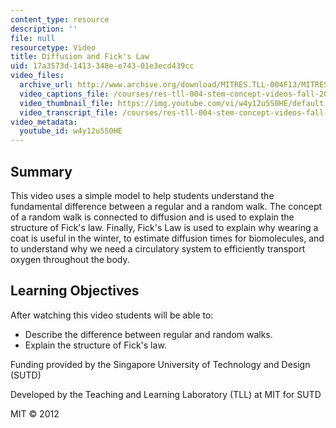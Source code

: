 ```yaml
---
content_type: resource
description: ''
file: null
resourcetype: Video
title: Diffusion and Fick's Law
uid: 17a3573d-1413-348e-e743-01e3ecd439cc
video_files:
  archive_url: http://www.archive.org/download/MITRES.TLL-004F13/MITRES_TLL-004F13_diffusion_300k.mp4
  video_captions_file: /courses/res-tll-004-stem-concept-videos-fall-2013/26f89cac08d25d82b0ea0cc26e6f08c7_w4y12u5S0HE.vtt
  video_thumbnail_file: https://img.youtube.com/vi/w4y12u5S0HE/default.jpg
  video_transcript_file: /courses/res-tll-004-stem-concept-videos-fall-2013/6d1696face0bd456ee482cf27e3d3c62_w4y12u5S0HE.pdf
video_metadata:
  youtube_id: w4y12u5S0HE
---
```


Summary
-------

This video uses a simple model to help students understand the fundamental difference between a regular and a random walk. The concept of a random walk is connected to diffusion and is used to explain the structure of Fick's law. Finally, Fick's Law is used to explain why wearing a coat is useful in the winter, to estimate diffusion times for biomolecules, and to understand why we need a circulatory system to efficiently transport oxygen throughout the body.

Learning Objectives
-------------------

After watching this video students will be able to:

*   Describe the difference between regular and random walks.
*   Explain the structure of Fick's law.

Funding provided by the Singapore University of Technology and Design (SUTD)

Developed by the Teaching and Learning Laboratory (TLL) at MIT for SUTD

MIT © 2012